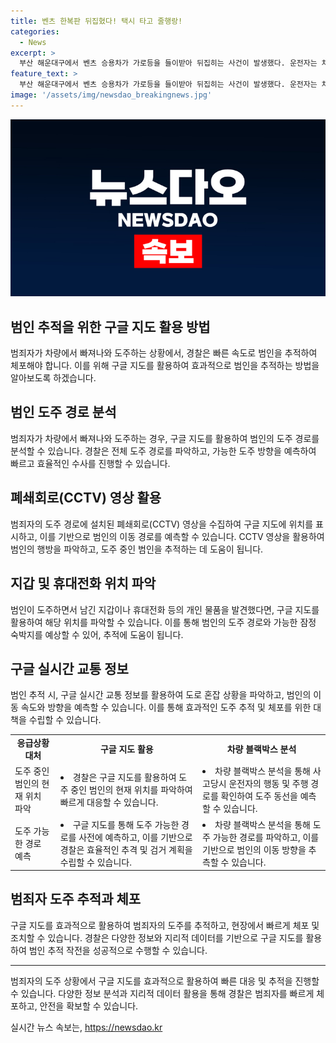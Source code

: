 ```yaml
---
title: 벤츠 한복판 뒤집혔다! 택시 타고 줄행랑!
categories:
  - News
excerpt: >
  부산 해운대구에서 벤츠 승용차가 가로등을 들이받아 뒤집히는 사건이 발생했다. 운전자는 차에서 빠져나와 도주했고, 경찰은 운전자의 행방을 추적 중이다. 사고로 차량 전복과 가로등 파손이 있었지만 인명피해는 없었으며, 운전자로 추정되는 A씨의 지갑과 휴대전화가 발견되었다. 경찰은 A씨의 소재를 파악하고 음주운전이나 약물 투약 가능성 등을 조사할 예정이다. 
feature_text: >
  부산 해운대구에서 벤츠 승용차가 가로등을 들이받아 뒤집히는 사건이 발생했다. 운전자는 차에서 빠져나와 도주했고, 경찰은 운전자의 행방을 추적 중이다. 사고로 차량 전복과 가로등 파손이 있었지만 인명피해는 없었으며, 운전자로 추정되는 A씨의 지갑과 휴대전화가 발견되었다. 경찰은 A씨의 소재를 파악하고 음주운전이나 약물 투약 가능성 등을 조사할 예정이다. 
image: '/assets/img/newsdao_breakingnews.jpg'
---
```


<p><img src="/assets/img/newsdao_breakingnews.jpg" alt="pcversion 속보" /></p>

<h2>범인 추적을 위한 구글 지도 활용 방법</h2>

<p data-ke-size="size16">범죄자가 차량에서 빠져나와 도주하는 상황에서, 경찰은 빠른 속도로 범인을 추적하여 체포해야 합니다. 이를 위해 구글 지도를 활용하여 효과적으로 범인을 추적하는 방법을 알아보도록 하겠습니다.</p>

<h2 data-ke-size="size26">범인 도주 경로 분석</h2>

<p data-ke-size="size16">범죄자가 차량에서 빠져나와 도주하는 경우, 구글 지도를 활용하여 범인의 도주 경로를 분석할 수 있습니다. 경찰은 전체 도주 경로를 파악하고, 가능한 도주 방향을 예측하여 빠르고 효율적인 수사를 진행할 수 있습니다.</p>

<h2 data-ke-size="size26">폐쇄회로(CCTV) 영상 활용</h2>

<p data-ke-size="size16">범죄자의 도주 경로에 설치된 폐쇄회로(CCTV) 영상을 수집하여 구글 지도에 위치를 표시하고, 이를 기반으로 범인의 이동 경로를 예측할 수 있습니다. CCTV 영상을 활용하여 범인의 행방을 파악하고, 도주 중인 범인을 추적하는 데 도움이 됩니다.</p>

<h2 data-ke-size="size26">지갑 및 휴대전화 위치 파악</h2>

<p data-ke-size="size16">범인이 도주하면서 남긴 지갑이나 휴대전화 등의 개인 물품을 발견했다면, 구글 지도를 활용하여 해당 위치를 파악할 수 있습니다. 이를 통해 범인의 도주 경로와 가능한 잠정 숙박지를 예상할 수 있어, 추적에 도움이 됩니다.</p>

<h2 data-ke-size="size26">구글 실시간 교통 정보</h2>

<p data-ke-size="size16">범인 추적 시, 구글 실시간 교통 정보를 활용하여 도로 혼잡 상황을 파악하고, 범인의 이동 속도와 방향을 예측할 수 있습니다. 이를 통해 효과적인 도주 추적 및 체포를 위한 대책을 수립할 수 있습니다.</p>

<table>
    <tr>
        <td style="text-align: center; height: 17px;"><b>응급상황 대처</b></td>
        <td style="text-align: center; height: 17px;"><b>구글 지도 활용</b></td>
        <td style="text-align: center; height: 17px;"><b>차량 블랙박스 분석</b></td>
    </tr>
    <tr>
        <td style="height: 17px;">도주 중인 범인의 현재 위치 파악</td>
        <td style="height: 17px;"><li>경찰은 구글 지도를 활용하여 도주 중인 범인의 현재 위치를 파악하여 빠르게 대응할 수 있습니다.</li></td>
        <td style="height: 17px;"><li>차량 블랙박스 분석을 통해 사고당시 운전자의 행동 및 주행 경로를 확인하여 도주 동선을 예측할 수 있습니다.</li></td>
    </tr>
    <tr>
        <td style="height: 17px;">도주 가능한 경로 예측</td>
        <td style="height: 17px;"><li>구글 지도를 통해 도주 가능한 경로를 사전에 예측하고, 이를 기반으로 경찰은 효율적인 추격 및 검거 계획을 수립할 수 있습니다.</li></td>
        <td style="height: 17px;"><li>차량 블랙박스 분석을 통해 도주 가능한 경로를 파악하고, 이를 기반으로 범인의 이동 방향을 추측할 수 있습니다.</li></td>
    </tr>
</table>

<h2 data-ke-size="size26">범죄자 도주 추적과 체포</h2>

<p data-ke-size="size16">구글 지도를 효과적으로 활용하여 범죄자의 도주를 추적하고, 현장에서 빠르게 체포 및 조치할 수 있습니다. 경찰은 다양한 정보와 지리적 데이터를 기반으로 구글 지도를 활용하여 범인 추적 작전을 성공적으로 수행할 수 있습니다.</p>

<hr>

<p data-ke-size="size16">범죄자의 도주 상황에서 구글 지도를 효과적으로 활용하여 빠른 대응 및 추적을 진행할 수 있습니다. 다양한 정보 분석과 지리적 데이터 활용을 통해 경찰은 범죄자를 빠르게 체포하고, 안전을 확보할 수 있습니다.</p>
실시간 뉴스 속보는, <a href="https://newsdao.kr" rel="dofollow">https://newsdao.kr</a>


